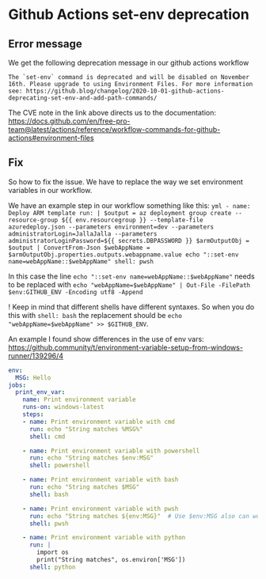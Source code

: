 # Github Actions set-env deprecation

## Error message
We get the following deprecation message in our github actions workflow
```
The `set-env` command is deprecated and will be disabled on November 16th. Please upgrade to using Environment Files. For more information see: https://github.blog/changelog/2020-10-01-github-actions-deprecating-set-env-and-add-path-commands/
```

The CVE note in the link above directs us to the documentation: https://docs.github.com/en/free-pro-team@latest/actions/reference/workflow-commands-for-github-actions#environment-files


## Fix
So how to fix the issue. 
We have to replace the way we set environment variables in our workflow.

We have an example step in our workflow something like this: 
    ```yml
    - name: Deploy ARM template
      run: |
        $output = az deployment group create --resource-group ${{ env.resourcegroup }} --template-file azuredeploy.json --parameters environment=dev --parameters administratorLogin=JallaJalla --parameters administratorLoginPassword=${{ secrets.DBPASSWORD }}
        $armOutputObj = $output | ConvertFrom-Json
        $webAppName = $armOutputObj.properties.outputs.webappname.value
        echo "::set-env name=webAppName::$webAppName"
      shell: pwsh
    ```

In this case the line `echo "::set-env name=webAppName::$webAppName"` needs to be replaced with 
`echo "webAppName=$webAppName" | Out-File -FilePath $env:GITHUB_ENV -Encoding utf8 -Append`

! Keep in mind that different shells have different syntaxes. 
So when you do this with `shell: bash` the replacement should be `echo "webAppName=$webAppName" >> $GITHUB_ENV`.

An example I found show differences in the use of env vars: https://github.community/t/environment-variable-setup-from-windows-runner/139296/4

```yml
env:
  MSG: Hello
jobs:
  print_env_var:
    name: Print environment variable
    runs-on: windows-latest
    steps:
    - name: Print environment variable with cmd 
      run: echo "String matches %MSG%"
      shell: cmd

    - name: Print environment variable with powershell 
      run: echo "String matches $env:MSG"
      shell: powershell

    - name: Print environment variable with bash 
      run: echo "String matches $MSG"
      shell: bash

    - name: Print environment variable with pwsh 
      run: echo "String matches ${env:MSG}"  # Use $env:MSG also can work
      shell: pwsh

    - name: Print environment variable with python
      run: |
        import os
        print("String matches", os.environ['MSG'])
      shell: python
```







